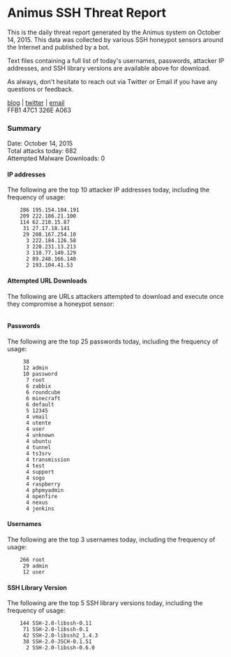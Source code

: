 # Animus SSH Threat Report

This is the daily threat report generated by the Animus system on October 14, 2015. This data was collected by various SSH honeypot sensors around the Internet and published by a bot.  

Text files containing a full list of today's usernames, passwords, attacker IP addresses, and SSH library versions are available above for download.  

As always, don't hesitate to reach out via Twitter or Email if you have any questions or feedback.  

[blog](http://morris.guru) | [twitter](https://twitter.com/andrew___morris) | [email](mailto:andrew@morris.guru)  
FFB1 47C1 326E A063  

### Summary

Date: October 14, 2015  
Total attacks today: 682  
Attempted Malware Downloads: 0 

#### IP addresses
The following are the top 10 attacker IP addresses today, including the frequency of usage:
```
    286 195.154.104.191
    209 222.186.21.100
    114 62.210.15.87
     31 27.17.18.141
     29 208.167.254.10
      3 222.184.126.58
      3 220.231.13.213
      3 110.77.140.129
      2 89.248.166.140
      2 193.104.41.53
```

#### Attempted URL Downloads
The following are URLs attackers attempted to download and execute once they compromise a honeypot sensor:
```
```

#### Passwords
The following are the top 25 passwords today, including the frequency of usage:
```
     38 
     12 admin
     10 password
      7 root
      6 zabbix
      6 roundcube
      6 minecraft
      6 default
      5 12345
      4 vmail
      4 utente
      4 user
      4 unknown
      4 ubuntu
      4 tunnel
      4 ts3srv
      4 transmission
      4 test
      4 support
      4 sogo
      4 raspberry
      4 phpmyadmin
      4 openfire
      4 nexus
      4 jenkins
```

#### Usernames
The following are the top 3 usernames today, including the frequency of usage:
```
    266 root
     29 admin
     12 user
```

#### SSH Library Version
The following are the top 5 SSH library versions today, including the frequency of usage:
```
    144 SSH-2.0-libssh-0.11
     71 SSH-2.0-libssh-0.1
     42 SSH-2.0-libssh2_1.4.3
     38 SSH-2.0-JSCH-0.1.51
      2 SSH-2.0-libssh-0.6.0
```
